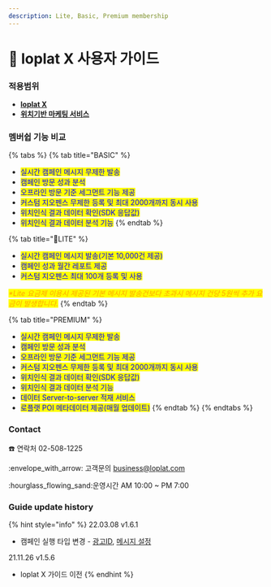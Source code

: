 ```yaml
---
description: Lite, Basic, Premium membership
---
```


# 🎯 loplat X 사용자 가이드

### **적용범위**

* [**loplat X**](https://x.loplat.com)
* [**위치기반 마케팅 서비스**](https://lbms.uplus.co.kr)

### **멤버쉽 기능 비교**

{% tabs %}
{% tab title="BASIC" %}
* <mark style="color:blue;">실시간 캠페인 메시지 무제한 발송</mark>
* <mark style="color:blue;">캠페인 방문 성과 분석</mark>
* <mark style="color:blue;">오프라인 방문 기준 세그먼트 기능 제공</mark>
* <mark style="color:blue;">커스텀 지오펜스 무제한 등록 및 최대 2000개까지 동시 사용</mark>
* <mark style="color:blue;">위치인식 결과 데이터 확인(SDK 응답값)</mark>
* <mark style="color:blue;">위치인식 결과 데이터 분석 기능</mark>
{% endtab %}

{% tab title="LITE" %}
* <mark style="color:blue;">실시간 캠페인 메시지 발송(기본 10,000건 제공)</mark>
* <mark style="color:blue;">캠페인 성과 월간 레포트 제공</mark>
* <mark style="color:blue;">커스텀 지오펜스 최대 100개 등록 및 사용</mark>

_<mark style="color:orange;">\*Lite 요금제 이용시 제공된 기본 메시지 발송건보다 초과시 메시지 건당 5원씩 추가 요금이 발생합니다.</mark>_
{% endtab %}

{% tab title="PREMIUM" %}
* <mark style="color:blue;">실시간 캠페인 메시지 무제한 발송</mark>
* <mark style="color:blue;">캠페인 방문 성과 분석</mark>
* <mark style="color:blue;">오프라인 방문 기준 세그먼트 기능 제공</mark>
* <mark style="color:blue;">커스텀 지오펜스 무제한 등록 및 최대 2000개까지 동시 사용</mark>
* <mark style="color:blue;">위치인식 결과 데이터 확인(SDK 응답값)</mark>
* <mark style="color:blue;">위치인식 결과 데이터 분석 기능</mark>
* <mark style="color:blue;">데이터 Server-to-server 적재 서비스</mark>
* <mark style="color:blue;">로플랫 POI 메타데이터 제공(매월 업데이트)</mark>
{% endtab %}
{% endtabs %}

### Contact

:telephone: 연락처 02-508-1225

:envelope\_with\_arrow: 고객문의 business@loplat.com

:hourglass\_flowing\_sand:운영시간 AM 10:00 \~ PM 7:00

### Guide update history

{% hint style="info" %}
22.03.08 v1.6.1

* 캠페인 실행 타입 변경 - [광고ID](https://loplatx.gitbook.io/loplat-x-documents/campaigns/create/default-setting#id), [메시지 설정](https://loplatx.gitbook.io/loplat-x-documents/campaigns/create/message-setting#undefined)

21.11.26 v1.5.6

* loplat X 가이드 이전
{% endhint %}

